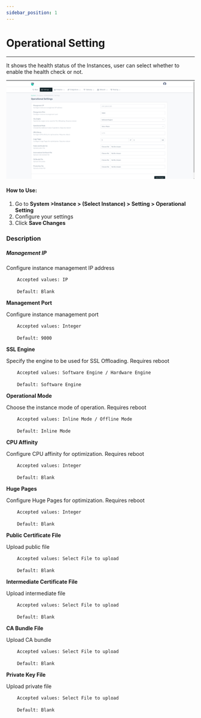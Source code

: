 ```yaml
---
sidebar_position: 1
---
```


# Operational Setting

---
It shows the health status of the Instances, user can select whether to enable the health check or not.

![Monitor](/img/platform/v8/docs/sysoperen.png)  

#### How to Use:

1. Go to **System >Instance > (Select Instance) > Setting > Operational Setting**
2. Configure your settings
3. Click **Save Changes**

### Description

##### Management IP

Configure instance management IP address

```
    Accepted values: IP

    Default: Blank
```


**Management Port**

Configure instance management port

```
    Accepted values: Integer

    Default: 9000
```


**SSL Engine**

Specify the engine to be used for SSL Offloading. Requires reboot

```
    Accepted values: Software Engine / Hardware Engine

    Default: Software Engine
```


**Operational Mode**

Choose the instance mode of operation. Requires reboot

```
    Accepted values: Inline Mode / Offline Mode

    Default: Inline Mode 
```


**CPU Affinity**

Configure CPU affinity for optimization. Requires reboot

```
    Accepted values: Integer

    Default: Blank
```


**Huge Pages**

Configure Huge Pages for optimization. Requires reboot

```
    Accepted values: Integer

    Default: Blank
```


**Public Certificate File**

Upload public file

```
    Accepted values: Select File to upload

    Default: Blank
```


**Intermediate Certificate File**

Upload intermediate file

```
    Accepted values: Select File to upload

    Default: Blank
```


**CA Bundle File**

Upload CA bundle

```
    Accepted values: Select File to upload

    Default: Blank
```


**Private Key File**

Upload private file

```
    Accepted values: Select File to upload

    Default: Blank
```





